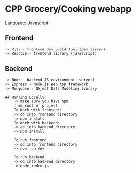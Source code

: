 
# CPP Grocery/Cooking webapp

Language: Javascript


## Frontend
    -> Vite - frontend dev build tool (dev server)
    -> ReactJS - frontend library (javascript)

## Backend
    -> Node - backend JS environment (server)
    -> Express - Node.js Web App framework 
    -> Mongoose - Object Data Modeling library

````
## Running Locally
    -> make sure you have npm
    from root of project
    To Work with frontend:
    -> cd into frontend directory
    -> npm install
    To Work with backend:
    -> cd into backend directory
    -> npm install
    
    To run frontend
    -> cd into frontend directory
    -> npm run dev

    To run backend
    -> cd into backend directory
    -> node index.js

````

